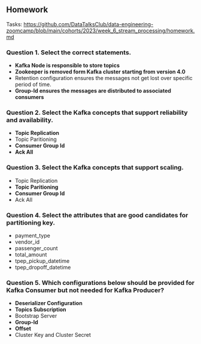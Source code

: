 ## Homework

Tasks: https://github.com/DataTalksClub/data-engineering-zoomcamp/blob/main/cohorts/2023/week_6_stream_processing/homework.md

### Question 1. Select the correct statements.

- **Kafka Node is responsible to store topics**
- **Zookeeper is removed form Kafka cluster starting from version 4.0**
- Retention configuration ensures the messages not get lost over specific period of time.
- **Group-Id ensures the messages are distributed to associated consumers**

### Question 2. Select the Kafka concepts that support reliability and availability.

- **Topic Replication**
- Topic Paritioning
- **Consumer Group Id**
- **Ack All**

### Question 3. Select the Kafka concepts that support scaling.

- Topic Replication
- **Topic Paritioning**
- **Consumer Group Id**
- Ack All

### Question 4. Select the attributes that are good candidates for partitioning key.

- payment_type
- vendor_id
- passenger_count
- total_amount
- tpep_pickup_datetime
- tpep_dropoff_datetime

### Question 5. Which configurations below should be provided for Kafka Consumer but not needed for Kafka Producer?

- **Deserializer Configuration**
- **Topics Subscription**
- Bootstrap Server
- **Group-Id**
- **Offset**
- Cluster Key and Cluster Secret

